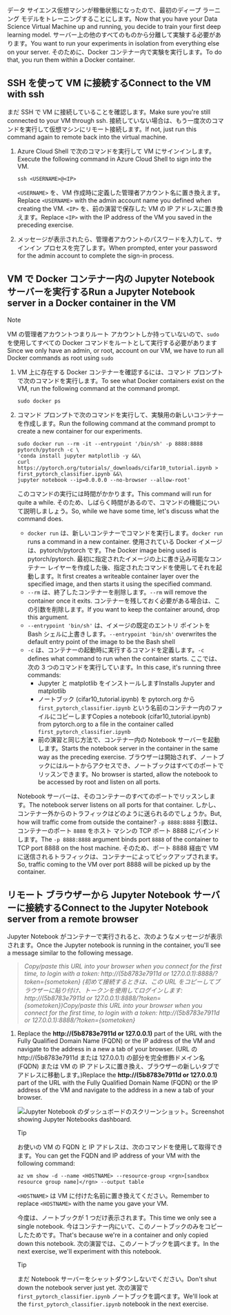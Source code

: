 <span data-ttu-id="1683f-101">データ サイエンス仮想マシンが稼働状態になったので、最初のディープ ラーニング モデルをトレーニングすることにします。</span><span class="sxs-lookup"><span data-stu-id="1683f-101">Now that you have your Data Science Virtual Machine up and running, you decide to train your first deep learning model.</span></span> <span data-ttu-id="1683f-102">サーバー上の他のすべてのものから分離して実験する必要があります。</span><span class="sxs-lookup"><span data-stu-id="1683f-102">You want to run your experiments in isolation from everything else on your server.</span></span> <span data-ttu-id="1683f-103">そのために、Docker コンテナー内で実験を実行します。</span><span class="sxs-lookup"><span data-stu-id="1683f-103">To do that, you run them within a Docker container.</span></span>

## <a name="connect-to-the-vm-with-ssh"></a><span data-ttu-id="1683f-104">SSH を使って VM に接続する</span><span class="sxs-lookup"><span data-stu-id="1683f-104">Connect to the VM with ssh</span></span>

<span data-ttu-id="1683f-105">まだ SSH で VM に接続していることを確認します。</span><span class="sxs-lookup"><span data-stu-id="1683f-105">Make sure you're still connected to your VM through ssh.</span></span> <span data-ttu-id="1683f-106">接続していない場合は、もう一度次のコマンドを実行して仮想マシンにリモート接続します。</span><span class="sxs-lookup"><span data-stu-id="1683f-106">If not, just run this command again to remote back into the virtual machine.</span></span>

1. <span data-ttu-id="1683f-107">Azure Cloud Shell で次のコマンドを実行して VM にサインインします。</span><span class="sxs-lookup"><span data-stu-id="1683f-107">Execute the following command in Azure Cloud Shell to sign into the VM.</span></span>

    ```azurecli 
    ssh <USERNAME>@<IP>
    ``` 
    
    <span data-ttu-id="1683f-108">`<USERNAME>` を、VM 作成時に定義した管理者アカウント名に置き換えます。</span><span class="sxs-lookup"><span data-stu-id="1683f-108">Replace  `<USERNAME>` with the admin account name you defined when creating the VM.</span></span> <span data-ttu-id="1683f-109">`<IP>` を、前の演習で保存した VM の IP アドレスに置き換えます。</span><span class="sxs-lookup"><span data-stu-id="1683f-109">Replace `<IP>` with the IP address of the VM you saved in the preceding exercise.</span></span>  

1. <span data-ttu-id="1683f-110">メッセージが表示されたら、管理者アカウントのパスワードを入力して、サインイン プロセスを完了します。</span><span class="sxs-lookup"><span data-stu-id="1683f-110">When prompted, enter your password for the admin account to complete the sign-in process.</span></span>

## <a name="run-a-jupyter-notebook-server-in-a-docker-container-in-the-vm"></a><span data-ttu-id="1683f-111">VM で Docker コンテナー内の Jupyter Notebook サーバーを実行する</span><span class="sxs-lookup"><span data-stu-id="1683f-111">Run a Jupyter Notebook server in a Docker container in the VM</span></span>

> [!NOTE]
> <span data-ttu-id="1683f-112">VM の管理者アカウントつまりルート アカウントしか持っていないので、`sudo` を使用してすべての Docker コマンドをルートとして実行する必要があります</span><span class="sxs-lookup"><span data-stu-id="1683f-112">Since we only have an admin, or root, account on our VM, we have to run all Docker commands as root using `sudo`</span></span>

1. <span data-ttu-id="1683f-113">VM 上に存在する Docker コンテナーを確認するには、コマンド プロンプトで次のコマンドを実行します。</span><span class="sxs-lookup"><span data-stu-id="1683f-113">To see what Docker containers exist on the VM, run the following command at the command prompt.</span></span>

    ```azurecli 
    sudo docker ps
    ```

1. <span data-ttu-id="1683f-114">コマンド プロンプトで次のコマンドを実行して、実験用の新しいコンテナーを作成します。</span><span class="sxs-lookup"><span data-stu-id="1683f-114">Run the following command at the command prompt to create a new container for our experiments.</span></span>

    ```azurecli 
    sudo docker run --rm -it --entrypoint '/bin/sh' -p 8888:8888 pytorch/pytorch -c \
    'conda install jupyter matplotlib -y &&\
    curl https://pytorch.org/tutorials/_downloads/cifar10_tutorial.ipynb > first_pytorch_classifier.ipynb &&\
    jupyter notebook --ip=0.0.0.0 --no-browser --allow-root'
    ``` 

    <span data-ttu-id="1683f-115">このコマンドの実行には時間がかかります。</span><span class="sxs-lookup"><span data-stu-id="1683f-115">This command will run for quite a while.</span></span> <span data-ttu-id="1683f-116">そのため、しばらく時間があるので、コマンドの機能について説明しましょう。</span><span class="sxs-lookup"><span data-stu-id="1683f-116">So, while we have some time, let's discuss what the command does.</span></span> 
    - <span data-ttu-id="1683f-117">`docker run` は、新しいコンテナーでコマンドを実行します。</span><span class="sxs-lookup"><span data-stu-id="1683f-117">`docker run` runs a command in a new container.</span></span> <span data-ttu-id="1683f-118">使用されている Docker イメージは、pytorch/pytorch です。</span><span class="sxs-lookup"><span data-stu-id="1683f-118">The Docker image being used is pytorch/pytorch.</span></span> <span data-ttu-id="1683f-119">最初に指定されたイメージの上に書き込み可能なコンテナー レイヤーを作成した後、指定されたコマンドを使用してそれを起動します。</span><span class="sxs-lookup"><span data-stu-id="1683f-119">It first creates a writeable container layer over the specified image, and then starts it using the specified command.</span></span>
    - <span data-ttu-id="1683f-120">`--rm` は、終了したコンテナーを削除します。</span><span class="sxs-lookup"><span data-stu-id="1683f-120">`--rm` will remove the container once it exits.</span></span> <span data-ttu-id="1683f-121">コンテナーを残しておく必要がある場合は、この引数を削除します。</span><span class="sxs-lookup"><span data-stu-id="1683f-121">If you want to keep the container around, drop this argument.</span></span> 
    - <span data-ttu-id="1683f-122">`--entrypoint 'bin/sh'` は、イメージの既定のエントリ ポイントを Bash シェルに上書きします。</span><span class="sxs-lookup"><span data-stu-id="1683f-122">`--entrypoint 'bin/sh'` overwrites the default entry point of the image to be the Bash shell</span></span>
    - <span data-ttu-id="1683f-123">`-c` は、コンテナーの起動時に実行するコマンドを定義します。</span><span class="sxs-lookup"><span data-stu-id="1683f-123">`-c` defines what command to run when the container starts.</span></span> <span data-ttu-id="1683f-124">ここでは、次の 3 つのコマンドを実行しています。</span><span class="sxs-lookup"><span data-stu-id="1683f-124">In this case, it's running three commands:</span></span>
        - <span data-ttu-id="1683f-125">Jupyter と matplotlib をインストールします</span><span class="sxs-lookup"><span data-stu-id="1683f-125">Installs Jupyter and matplotlib</span></span>
        - <span data-ttu-id="1683f-126">ノートブック (cifar10_tutorial.ipynb) を pytorch.org から `first_pytorch_classifier.ipynb` という名前のコンテナー内のファイルにコピーします</span><span class="sxs-lookup"><span data-stu-id="1683f-126">Copies a notebook (cifar10_tutorial.ipynb) from pytorch.org to a file in the container called `first_pytorch_classifier.ipynb`</span></span>
        - <span data-ttu-id="1683f-127">前の演習と同じ方法で、コンテナー内の Notebook サーバーを起動します。</span><span class="sxs-lookup"><span data-stu-id="1683f-127">Starts the notebook server in the container in the same way as the preceding exercise.</span></span>  <span data-ttu-id="1683f-128">ブラウザーは開始されず、ノートブックにはルートからアクセスでき、ノートブックはすべてのポートでリッスンできます。</span><span class="sxs-lookup"><span data-stu-id="1683f-128">No browser is started, allow the notebook to be accessed by root and listen on all ports.</span></span> 
    
    <span data-ttu-id="1683f-129">Notebook サーバーは、そのコンテナーのすべてのポートでリッスンします。</span><span class="sxs-lookup"><span data-stu-id="1683f-129">The notebook server listens on all ports for that container.</span></span> <span data-ttu-id="1683f-130">しかし、コンテナー外からのトラフィックはどのように送られるのでしょうか。</span><span class="sxs-lookup"><span data-stu-id="1683f-130">But, how will traffic come from outside the container?</span></span> <span data-ttu-id="1683f-131">`-p 8888:8888` 引数は、コンテナーのポート `8888` をホスト マシンの TCP ポート 8888 にバインドします。</span><span class="sxs-lookup"><span data-stu-id="1683f-131">The `-p 8888:8888` argument binds port `8888` of the container to TCP port 8888 on the host machine.</span></span> <span data-ttu-id="1683f-132">そのため、ポート 8888 経由で VM に送信されるトラフィックは、コンテナーによってピックアップされます。</span><span class="sxs-lookup"><span data-stu-id="1683f-132">So, traffic coming to the VM over port 8888 will be picked up by the container.</span></span> 

## <a name="connect-to-the-jupyter-notebook-server-from-a-remote-browser"></a><span data-ttu-id="1683f-133">リモート ブラウザーから Jupyter Notebook サーバーに接続する</span><span class="sxs-lookup"><span data-stu-id="1683f-133">Connect to the Jupyter Notebook server from a remote browser</span></span> 

<span data-ttu-id="1683f-134">Jupyter Notebook がコンテナーで実行されると、次のようなメッセージが表示されます。</span><span class="sxs-lookup"><span data-stu-id="1683f-134">Once the Jupyter notebook is running in the container, you'll  see a message similar to the following message.</span></span> 

> <span data-ttu-id="1683f-135">*Copy/paste this URL into your browser when you connect for the first time, to login with a token: http://(5b8783e7911d or 127.0.0.1):8888/?token={sometoken} (初めて接続するときは、この URL をコピーしてブラウザーに貼り付け、トークンを使用してログインします: http://(5b8783e7911d or 127.0.0.1):8888/?token={sometoken})*</span><span class="sxs-lookup"><span data-stu-id="1683f-135">*Copy/paste this URL into your browser when you connect for the first time, to login with a token: http://(5b8783e7911d or 127.0.0.1):8888/?token={sometoken}*</span></span>

1. <span data-ttu-id="1683f-136">Replace the **http://(5b8783e7911d or 127.0.0.1)** part of the URL with the Fully Qualified Domain Name (FQDN) or the IP address of the VM and navigate to the address in a new a tab of your browser. (URL の http://(5b8783e7911d または 127.0.0.1) の部分を完全修飾ドメイン名 (FQDN) または VM の IP アドレスに置き換え、ブラウザーの新しいタブでアドレスに移動します。)</span><span class="sxs-lookup"><span data-stu-id="1683f-136">Replace the **http://(5b8783e7911d or 127.0.0.1)** part of the URL with the Fully Qualified Domain Name (FQDN) or the IP address of the VM and navigate to the address in a new a tab of your browser.</span></span>

    ![<span data-ttu-id="1683f-137">Jupyter Notebook のダッシュボードのスクリーンショット。</span><span class="sxs-lookup"><span data-stu-id="1683f-137">Screenshot showing Jupyter Notebooks dashboard.</span></span> ](../media/notebook-in-docker.png)

    > [!TIP]
    > <span data-ttu-id="1683f-138">お使いの VM の FQDN と IP アドレスは、次のコマンドを使用して取得できます。</span><span class="sxs-lookup"><span data-stu-id="1683f-138">You can get the FQDN and IP address of your VM with the following command:</span></span>
    > 
    > `az vm show -d --name <HOSTNAME> --resource-group <rgn>[sandbox resource group name]</rgn> --output table`
    >
    > <span data-ttu-id="1683f-139">`<HOSTNAME>` は VM に付けた名前に置き換えてください。</span><span class="sxs-lookup"><span data-stu-id="1683f-139">Remember to replace `<HOSTNAME>` with the name you gave your VM.</span></span> 
    
    <span data-ttu-id="1683f-140">今度は、ノートブックが 1 つだけ表示されます。</span><span class="sxs-lookup"><span data-stu-id="1683f-140">This time we only see a single notebook.</span></span> <span data-ttu-id="1683f-141">今はコンテナー内にいて、このノートブックのみをコピーしたためです。</span><span class="sxs-lookup"><span data-stu-id="1683f-141">That's because we're in a container and only copied down this notebook.</span></span> <span data-ttu-id="1683f-142">次の演習では、このノートブックを調べます。</span><span class="sxs-lookup"><span data-stu-id="1683f-142">In the next exercise, we'll experiment with this notebook.</span></span> 
    
    > [!TIP]
    > <span data-ttu-id="1683f-143">まだ Notebook サーバーをシャットダウンしないでください。</span><span class="sxs-lookup"><span data-stu-id="1683f-143">Don't shut down the notebook server just yet.</span></span> <span data-ttu-id="1683f-144">次の演習で `first_pytorch_classifier.ipynb` ノートブックを調べます。</span><span class="sxs-lookup"><span data-stu-id="1683f-144">We'll look at the `first_pytorch_classifier.ipynb` notebook in the next exercise.</span></span>